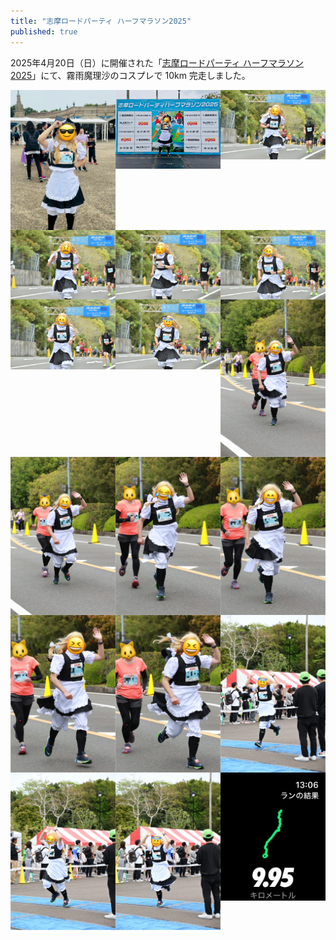```yaml
---
title: "志摩ロードパーティ ハーフマラソン2025"
published: true
---
```


<p>2025年4月20日（日）に開催された「<a href="https://shima.roadparty.jp/index.html" target="_blank">志摩ロードパーティ ハーフマラソン 2025</a>」にて、霧雨魔理沙のコスプレで 10km 完走しました。</p>

<div class="photo-grid">
  <img src="/assets/2025-04-20/D4D0574E-4958-44A4-806F-8939E9BF9030.jpeg" alt="Photo 1" onclick="openModal(this.src)">
  <img src="/assets/2025-04-20/DB103E60-8778-4FB9-B8CD-A3384125F754.jpeg" alt="Photo 2" onclick="openModal(this.src)">
  <img src="/assets/2025-04-20/186407F2-5BDA-49FC-8AF0-2E5AB3D88154.jpeg" alt="Photo 3" onclick="openModal(this.src)">
</div>
<div class="photo-grid">
  <img src="/assets/2025-04-20/D244C895-67D5-4700-86ED-1ED2A072EAB5.jpeg" alt="Photo 4" onclick="openModal(this.src)">
  <img src="/assets/2025-04-20/5091B24E-D78E-4E04-87C4-DE1D1C7E62C0.jpeg" alt="Photo 5" onclick="openModal(this.src)">
  <img src="/assets/2025-04-20/5CFA83BF-A4EB-4199-8E46-AC437C80A45E.jpeg" alt="Photo 6" onclick="openModal(this.src)">
</div>
<div class="photo-grid">
  <img src="/assets/2025-04-20/BD9AB53E-BAD0-4669-A2AC-F044A0C18DBE.jpeg" alt="Photo 7" onclick="openModal(this.src)">
  <img src="/assets/2025-04-20/E3079483-47EF-4FEE-9751-C54A36E3CA21.jpeg" alt="Photo 8" onclick="openModal(this.src)">
  <img src="/assets/2025-04-20/6C3AA074-37DB-485E-AB6F-B278AEE321B8.jpeg" alt="Photo 9" onclick="openModal(this.src)">
</div>
<div class="photo-grid">
  <img src="/assets/2025-04-20/8937AAE3-44E6-4CBC-A6C6-F47E077AF2AA.jpeg" alt="Photo 10" onclick="openModal(this.src)">
  <img src="/assets/2025-04-20/EB0A5E1B-AFEC-4CFA-835E-A26A838DB4A1.jpeg" alt="Photo 11" onclick="openModal(this.src)">
  <img src="/assets/2025-04-20/7B37F259-9F08-4F12-A079-2B62B48A957E.jpeg" alt="Photo 12" onclick="openModal(this.src)">
</div>
<div class="photo-grid">
  <img src="/assets/2025-04-20/7143F58D-0E45-402A-8729-CEE016D42AB5.jpeg" alt="Photo 13" onclick="openModal(this.src)">
  <img src="/assets/2025-04-20/5E14BD13-50D3-4984-BC6D-70F300590254.jpeg" alt="Photo 14" onclick="openModal(this.src)">
  <img src="/assets/2025-04-20/798424E4-A96A-42EC-ACA0-D3BCB7FC5AED.jpeg" alt="Photo 15" onclick="openModal(this.src)">
</div>
<div class="photo-grid">
  <img src="/assets/2025-04-20/7F12D8A5-97C4-41A1-A3CC-8175FC42B345.jpeg" alt="Photo 16" onclick="openModal(this.src)">
  <img src="/assets/2025-04-20/44E3EE24-FA79-40FA-B115-A0D52642872D.jpeg" alt="Photo 17" onclick="openModal(this.src)">
  <img src="/assets/2025-04-20/70CBF31B-0A72-48DD-B1D8-F0EB0D017EA1.jpeg" alt="Photo 18" onclick="openModal(this.src)">
</div>

<div id="imageModal" class="modal" onclick="closeModal()">
  <span class="close">&times;</span>
  <img class="modal-content" id="modalImage">
</div>

<style>
.photo-grid {
  display: grid;
  grid-template-columns: repeat(3, 1fr);
  gap: 0px;
}

@media (max-width: 767px) {
  .photo-grid {
    margin-left: calc(((100vw - 100%) / 2) * -1);
    margin-right: calc(((100vw - 100%) / 2) * -1);
  }
}

.photo-grid img {
  width: 100%;
  height: auto;
  margin-left: unset;
  margin-right: unset;
}
.modal {
  display: none;
  position: fixed;
  z-index: 1;
  left: 0;
  top: 0;
  width: 100%;
  height: 100%;
  overflow: auto;
  background-color: rgba(0, 0, 0, 0.9);
}
.modal-content {
  margin: auto;
  display: block;
  width: 80%;
  max-width: 700px;
}
.close {
  position: absolute;
  top: 15px;
  right: 35px;
  color: #fff;
  font-size: 40px;
  font-weight: bold;
  cursor: pointer;
}
</style>

<script>
function openModal(src) {
  const modal = document.getElementById("imageModal");
  const modalImage = document.getElementById("modalImage");
  modal.style.display = "block";
  modalImage.src = src;
}

function closeModal() {
  const modal = document.getElementById("imageModal");
  modal.style.display = "none";
}
</script>
